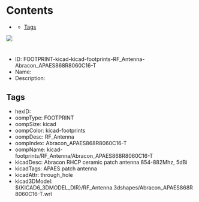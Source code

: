 



Contents
========

* [](#)
	* [Tags](#tags)
  
![][im]
# 

- ID: FOOTPRINT-kicad-kicad-footprints-RF_Antenna-Abracon_APAES868R8060C16-T
- Name: 
- Description: 

## Tags

- hexID: 
- oompType: FOOTPRINT
- oompSize: kicad
- oompColor: kicad-footprints
- oompDesc: RF_Antenna
- oompIndex: Abracon_APAES868R8060C16-T
- oompName: kicad-footprints/RF_Antenna/Abracon_APAES868R8060C16-T
- kicadDesc: Abracon RHCP ceramic patch antenna 854-882Mhz, 5dBi
- kicadTags: APAES patch antenna
- kicadAttr: through_hole
- kicad3DModel: ${KICAD6_3DMODEL_DIR}/RF_Antenna.3dshapes/Abracon_APAES868R8060C16-T.wrl



[im]: image.png
